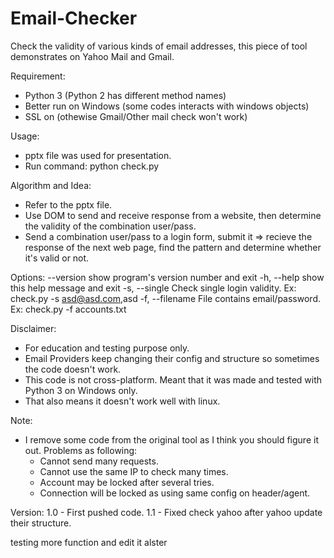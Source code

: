 Email-Checker
=============

Check the validity of various kinds of email addresses, this piece of tool demonstrates on Yahoo Mail and Gmail.

Requirement:
- Python 3 (Python 2 has different method names)
- Better run on Windows (some codes interacts with windows objects)
- SSL on (othewise Gmail/Other mail check won't work)

Usage:
- pptx file was used for presentation.
- Run command: python check.py

Algorithm and Idea:
- Refer to the pptx file.
- Use DOM to send and receive response from a website, then determine the validity of the combination user/pass.
- Send a combination user/pass to a login form, submit it => recieve the response of the next web page, find the pattern and determine whether it's valid or not.

Options:
  --version       show program's version number and exit
  -h, --help      show this help message and exit
  -s, --single    Check single login validity. Ex: check.py -s asd@asd.com,asd
  -f, --filename  File contains email/password. Ex: check.py -f accounts.txt

Disclaimer:
- For education and testing purpose only.
- Email Providers keep changing their config and structure so sometimes the code doesn't work.
- This code is not cross-platform. Meant that it was made and tested with Python 3 on Windows only.
- That also means it doesn't work well with linux.

Note:
- I remove some code from the original tool as I think you should figure it out. Problems as following:
    + Cannot send many requests.
    + Cannot use the same IP to check many times.
    + Account may be locked after several tries.
    + Connection will be locked as using same config on header/agent.
    
Version:
1.0 - First pushed code.
1.1 - Fixed check yahoo after yahoo update their structure.


testing more function and edit it alster
